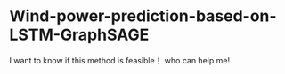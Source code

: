 # Wind-power-prediction-based-on-LSTM-GraphSAGE
I want to know if this method is feasible！
who can help me!
